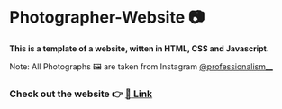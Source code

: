 # Photographer-Website :camera:

**This is a template of a website, witten in HTML, CSS and Javascript.**

Note: All Photographs :framed_picture:  are taken from Instagram [@professionalism__]

[@professionalism__]: https://www.instagram.com/Doctorphoto_/

### Check out the website :point_right:	 [:link: Link]

[:link: Link]: https://drish-xd.github.io/Photographer-Website/
